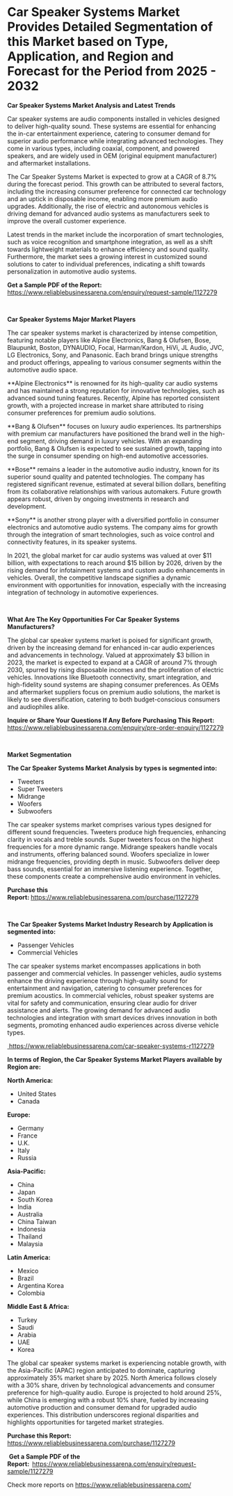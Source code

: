 <p><h1>Car Speaker Systems Market Provides Detailed Segmentation of this Market based on Type, Application, and Region and Forecast for the Period from 2025 - 2032</h1></p><p><strong>Car Speaker Systems Market Analysis and Latest Trends</strong></p>
<p><p>Car speaker systems are audio components installed in vehicles designed to deliver high-quality sound. These systems are essential for enhancing the in-car entertainment experience, catering to consumer demand for superior audio performance while integrating advanced technologies. They come in various types, including coaxial, component, and powered speakers, and are widely used in OEM (original equipment manufacturer) and aftermarket installations.</p><p>The Car Speaker Systems Market is expected to grow at a CAGR of 8.7% during the forecast period. This growth can be attributed to several factors, including the increasing consumer preference for connected car technology and an uptick in disposable income, enabling more premium audio upgrades. Additionally, the rise of electric and autonomous vehicles is driving demand for advanced audio systems as manufacturers seek to improve the overall customer experience.</p><p>Latest trends in the market include the incorporation of smart technologies, such as voice recognition and smartphone integration, as well as a shift towards lightweight materials to enhance efficiency and sound quality. Furthermore, the market sees a growing interest in customized sound solutions to cater to individual preferences, indicating a shift towards personalization in automotive audio systems.</p></p>
<p><strong>Get a Sample PDF of the Report:&nbsp;</strong> <a href="https://www.reliablebusinessarena.com/enquiry/request-sample/1127279?utm_campaign=2269&utm_medium=2&utm_source=Github&utm_content=ia&utm_term=11022025&utm_id=car-speaker-systems">https://www.reliablebusinessarena.com/enquiry/request-sample/1127279</a></p>
<p>&nbsp;</p>
<p><strong>Car Speaker Systems Major Market Players</strong></p>
<p><p>The car speaker systems market is characterized by intense competition, featuring notable players like Alpine Electronics, Bang & Olufsen, Bose, Blaupunkt, Boston, DYNAUDIO, Focal, Harman/Kardon, HiVi, JL Audio, JVC, LG Electronics, Sony, and Panasonic. Each brand brings unique strengths and product offerings, appealing to various consumer segments within the automotive audio space.</p><p>**Alpine Electronics** is renowned for its high-quality car audio systems and has maintained a strong reputation for innovative technologies, such as advanced sound tuning features. Recently, Alpine has reported consistent growth, with a projected increase in market share attributed to rising consumer preferences for premium audio solutions.</p><p>**Bang & Olufsen** focuses on luxury audio experiences. Its partnerships with premium car manufacturers have positioned the brand well in the high-end segment, driving demand in luxury vehicles. With an expanding portfolio, Bang & Olufsen is expected to see sustained growth, tapping into the surge in consumer spending on high-end automotive accessories.</p><p>**Bose** remains a leader in the automotive audio industry, known for its superior sound quality and patented technologies. The company has registered significant revenue, estimated at several billion dollars, benefiting from its collaborative relationships with various automakers. Future growth appears robust, driven by ongoing investments in research and development.</p><p>**Sony** is another strong player with a diversified portfolio in consumer electronics and automotive audio systems. The company aims for growth through the integration of smart technologies, such as voice control and connectivity features, in its speaker systems.</p><p>In 2021, the global market for car audio systems was valued at over $11 billion, with expectations to reach around $15 billion by 2026, driven by the rising demand for infotainment systems and custom audio enhancements in vehicles. Overall, the competitive landscape signifies a dynamic environment with opportunities for innovation, especially with the increasing integration of technology in automotive experiences.</p></p>
<p>&nbsp;</p>
<p><strong>What Are The Key Opportunities For Car Speaker Systems Manufacturers?</strong></p>
<p><p>The global car speaker systems market is poised for significant growth, driven by the increasing demand for enhanced in-car audio experiences and advancements in technology. Valued at approximately $3 billion in 2023, the market is expected to expand at a CAGR of around 7% through 2030, spurred by rising disposable incomes and the proliferation of electric vehicles. Innovations like Bluetooth connectivity, smart integration, and high-fidelity sound systems are shaping consumer preferences. As OEMs and aftermarket suppliers focus on premium audio solutions, the market is likely to see diversification, catering to both budget-conscious consumers and audiophiles alike.</p></p>
<p><strong>Inquire or Share Your Questions If Any Before Purchasing This Report:</strong> <a href="https://www.reliablebusinessarena.com/enquiry/pre-order-enquiry/1127279?utm_campaign=2269&utm_medium=2&utm_source=Github&utm_content=ia&utm_term=11022025&utm_id=car-speaker-systems">https://www.reliablebusinessarena.com/enquiry/pre-order-enquiry/1127279</a></p>
<p>&nbsp;</p>
<p><strong>Market Segmentation</strong></p>
<p><strong>The Car Speaker Systems Market Analysis by types is segmented into:</strong></p>
<p><ul><li>Tweeters</li><li>Super Tweeters</li><li>Midrange</li><li>Woofers</li><li>Subwoofers</li></ul></p>
<p><p>The car speaker systems market comprises various types designed for different sound frequencies. Tweeters produce high frequencies, enhancing clarity in vocals and treble sounds. Super tweeters focus on the highest frequencies for a more dynamic range. Midrange speakers handle vocals and instruments, offering balanced sound. Woofers specialize in lower midrange frequencies, providing depth in music. Subwoofers deliver deep bass sounds, essential for an immersive listening experience. Together, these components create a comprehensive audio environment in vehicles.</p></p>
<p><strong>Purchase this Report:&nbsp;</strong><a href="https://www.reliablebusinessarena.com/purchase/1127279?utm_campaign=2269&utm_medium=2&utm_source=Github&utm_content=ia&utm_term=11022025&utm_id=car-speaker-systems">https://www.reliablebusinessarena.com/purchase/1127279</a></p>
<p>&nbsp;</p>
<p><strong>The Car Speaker Systems Market Industry Research by Application is segmented into:</strong></p>
<p><ul><li>Passenger Vehicles</li><li>Commercial Vehicles</li></ul></p>
<p><p>The car speaker systems market encompasses applications in both passenger and commercial vehicles. In passenger vehicles, audio systems enhance the driving experience through high-quality sound for entertainment and navigation, catering to consumer preferences for premium acoustics. In commercial vehicles, robust speaker systems are vital for safety and communication, ensuring clear audio for driver assistance and alerts. The growing demand for advanced audio technologies and integration with smart devices drives innovation in both segments, promoting enhanced audio experiences across diverse vehicle types.</p></p>
<p><a href="https://www.reliablebusinessarena.com/car-speaker-systems-r1127279?utm_campaign=2269&utm_medium=2&utm_source=Github&utm_content=ia&utm_term=11022025&utm_id=car-speaker-systems">&nbsp;https://www.reliablebusinessarena.com/car-speaker-systems-r1127279</a></p>
<p><strong>In terms of Region, the Car Speaker Systems Market Players available by Region are:</strong></p>
<p>
    <p> <strong> North America: </strong>
        <ul>
            <li>United States</li>
            <li>Canada</li>
        </ul>
        </p> 
    <p> <strong> Europe: </strong>
        <ul>
            <li>Germany</li>
            <li>France</li>
            <li>U.K.</li>
            <li>Italy</li>
            <li>Russia</li>
        </ul>
        </p> 
    <p> <strong> Asia-Pacific: </strong>
        <ul>
            <li>China</li>
            <li>Japan</li>
            <li>South Korea</li>
            <li>India</li>
            <li>Australia</li>
            <li>China Taiwan</li>
            <li>Indonesia</li>
            <li>Thailand</li>
            <li>Malaysia</li>
        </ul>
        </p> 
    <p> <strong> Latin America: </strong>
        <ul>
            <li>Mexico</li>
            <li>Brazil</li>
            <li>Argentina Korea</li>
            <li>Colombia</li>
        </ul>
        </p> 
    <p> <strong> Middle East & Africa: </strong>
        <ul>
            <li>Turkey</li>
            <li>Saudi</li>
            <li>Arabia</li>
            <li>UAE</li>
            <li>Korea</li>
        </ul>
    </p>
    </p>
<p><p>The global car speaker systems market is experiencing notable growth, with the Asia-Pacific (APAC) region anticipated to dominate, capturing approximately 35% market share by 2025. North America follows closely with a 30% share, driven by technological advancements and consumer preference for high-quality audio. Europe is projected to hold around 25%, while China is emerging with a robust 10% share, fueled by increasing automotive production and consumer demand for upgraded audio experiences. This distribution underscores regional disparities and highlights opportunities for targeted market strategies.</p></p>
<p><strong>Purchase this Report: </strong><a href="https://www.reliablebusinessarena.com/purchase/1127279?utm_campaign=2269&utm_medium=2&utm_source=Github&utm_content=ia&utm_term=11022025&utm_id=car-speaker-systems">https://www.reliablebusinessarena.com/purchase/1127279</a></p>
<p>&nbsp;<strong>Get a Sample PDF of the Report:&nbsp;&nbsp;</strong><a href="https://www.reliablebusinessarena.com/enquiry/request-sample/1127279?utm_campaign=2269&utm_medium=2&utm_source=Github&utm_content=ia&utm_term=11022025&utm_id=car-speaker-systems">https://www.reliablebusinessarena.com/enquiry/request-sample/1127279</a></p>
<p><strong></strong></p>
<p>Check more reports on <a href="https://www.reliablebusinessarena.com/?utm_campaign=2269&utm_medium=2&utm_source=Github&utm_content=ia&utm_term=11022025&utm_id=car-speaker-systems">https://www.reliablebusinessarena.com/</a></p>